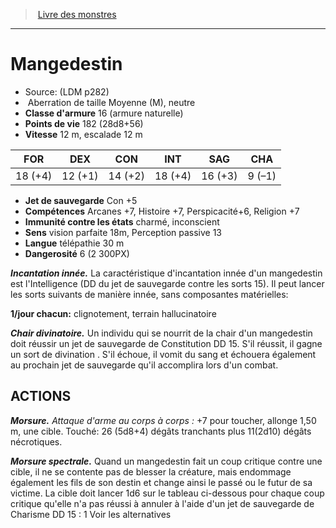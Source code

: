 ﻿> [Livre des monstres](tome_of_beasts.md)

---

# Mangedestin

- Source: (LDM p282)
-  Aberration de taille Moyenne (M), neutre
- **Classe d'armure** 16 (armure naturelle)
- **Points de vie** 182 (28d8+56)
- **Vitesse** 12 m, escalade 12 m

|FOR|DEX|CON|INT|SAG|CHA|
|---|---|---|---|---|---|
|18 (+4)|12 (+1)|14 (+2)|18 (+4)|16 (+3)|9 (–1)|

- **Jet de sauvegarde** Con +5
- **Compétences** Arcanes +7, Histoire +7, Perspicacité+6, Religion +7
- **Immunité contre les états** charmé, inconscient
- **Sens** vision parfaite 18m, Perception passive 13
- **Langue** télépathie 30 m
- **Dangerosité** 6 (2 300PX)

**_Incantation innée._** La caractéristique d'incantation innée d'un mangedestin est l'Intelligence (DD du jet de sauvegarde contre les sorts 15). Il peut lancer les sorts suivants de manière innée, sans composantes matérielles:

**1/jour chacun:** clignotement, terrain hallucinatoire

**_Chair divinatoire._** Un individu qui se nourrit de la chair d'un mangedestin doit réussir un jet de sauvegarde de Constitution DD 15. S'il réussit, il gagne un sort de divination . S'il échoue, il vomit du sang et échouera également au prochain jet de sauvegarde qu'il accomplira lors d'un combat.

## ACTIONS

**_Morsure._** _Attaque d'arme au corps à corps :_ +7 pour toucher, allonge 1,50 m, une cible. Touché: 26 (5d8+4) dégâts tranchants plus 11(2d10) dégâts nécrotiques.

**_Morsure spectrale._** Quand un mangedestin fait un coup critique contre une cible, il ne se contente pas de blesser la créature, mais endommage également les fils de son destin et change ainsi le passé ou le futur de sa victime. La cible doit lancer 1d6 sur le tableau ci-dessous pour chaque coup critique qu'elle n'a pas réussi à annuler à l'aide d'un jet de sauvegarde de Charisme DD 15 : 1 Voir les alternatives

